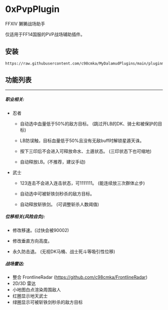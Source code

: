# 0xPvpPlugin
FFXIV 獭獭战场助手

仅适用于FF14国服的PVP战场辅助插件。

## 安装
```
https://raw.githubusercontent.com/c98cmka/MyDalamudPlugins/main/pluginmaster.json
```

## 功能列表


-----------------------------
##### 职业相关:

- 忍者
  - 自动选中血量低于50%的敌方目标。 (跳过开LB的DK、骑士和被保护的目标)

  - LB防误触，目标血量低于50%且没有无敌buff时解锁星遁天诛。

  - 按下三印后不会进入可释放命水、土遁状态。 (三印状态下也可缩地)

  - 自动释放LB。(不推荐，建议手动)

- 武士
  - 123连击不会进入连击状态，可1111111。 (能连续放三次群体止步)

  - 自动选中可被斩铁剑秒杀的敌方目标。

  - 自动释放斩铁剑。 (可调整斩杀人数阈值)

##### 位移相关(风险自负):

- 修改移速。(过快会被90002)

- 修改垂直方向高度。

- 永久防击退。 (无视DK马桶、战士死斗等吸引性位移)

##### 战场雷达:
- 整合 FrontlineRadar (https://github.com/c98cmka/FrontlineRadar)
- 2D/3D 雷达
- 小地图白点渲染周围敌人
- 红圈显示地天武士
- 绿圈显示可被斩铁剑秒杀的敌方目标
